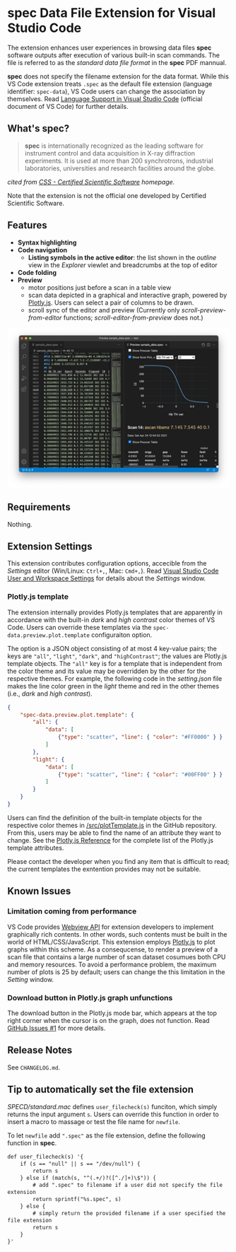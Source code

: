 # __spec__ Data File Extension for Visual Studio Code

The extension enhances user experiences in browsing data files __spec__ software outputs after execution of various built-in scan commands.
The file is referred to as the _standard data file format_ in the __spec__ PDF mannual.

__spec__ does not specify the filename extension for the data format.
While this VS Code extension treats `.spec` as the default file extension (language identifier: `spec-data`), VS Code users can change the association by themselves.
Read [Language Support in Visual Studio Code](https://code.visualstudio.com/docs/languages/overview) (official document of VS Code) for further details.

## What's __spec__?

> __spec__ is internationally recognized as the leading software for instrument control and data acquisition in X-ray diffraction experiments.
> It is used at more than 200 synchrotrons, industrial laboratories, universities and research facilities around the globe.

_cited from [CSS - Certified Scientific Software](https://www.certif.com) homepage._

Note that the extension is not the official one developed by Certified Scientific Software.
<!-- Use [GitHub issues](https://github.com/fujidana/vscode-spec/issues) for bug reports and feature requests about the extension. -->

## Features

- __Syntax highlighting__
- __Code navigation__
  - __Listing symbols in the active editor__: the list shown in the _outline_ view in the _Explorer_ viewlet and breadcrumbs at the top of editor
- __Code folding__
- __Preview__
  - motor positions just before a scan in a table view
  - scan data depicted in a graphical and interactive graph, powered by [Plotly.js](https://plotly.com/javascript/). Users can select a pair of columns to be drawn.
  - scroll sync of the editor and preview (Currently only _scroll-preview-from-editor_ functions; _scroll-editor-from-preview_ does not.)

![screenshot](resources/screenshot.png)

## Requirements

Nothing.

## Extension Settings

This extension contributes configuration options, accecible from the _Settings_ editor (Win/Linux: `Ctrl+,`, Mac: `Cmd+,`).
Read [Visual Studio Code User and Workspace Settings](https://code.visualstudio.com/docs/getstarted/settings) for details about the _Settings_ window.

### Plotly.js template

The extension internally provides Plotly.js templates that are apparently in accordance with the built-in _dark_ and _high contrast_ color themes of VS Code.
Users can override these templates via the `spec-data.preview.plot.template` configuraiton option.

The option is a JSON object consisting of at most 4 key-value pairs; the keys are `"all"`, `"light"`, `"dark"`, and `"highContrast"`; the values are Plotly.js template objects.
The `"all"` key is for a template that is independent from the color theme and its value may be overridden by the other for the respective themes.
For example, the following code in the _setting.json_ file makes the line color green in the _light_ theme and red in the other themes (i.e., _dark_ and _high contrast_).

```json
{
    "spec-data.preview.plot.template": {
        "all": {
            "data": [
                {"type": "scatter", "line": { "color": "#FF0000" } }
            ]
        },
        "light": {
            "data": [
                {"type": "scatter", "line": { "color": "#00FF00" } }
            ]
        }
    }
}
```

Users can find the definition of the built-in template objects for the respective color themes in [/src/plotTemplate.js](https://github.com/fujidana/vscode-spec-data/blob/master/src/plotTemplate.ts) in the GitHub repository.
From this, users may be able to find the name of an attribute they want to change.
See the [Plotly.js Reference](https://plotly.com/javascript/reference/index/) for the complete list of the Plotly.js template attributes.

Please contact the developer when you find any item that is difficult to read; the current templates the exntention provides may not be suitable.

## Known Issues

### Limitation coming from performance

VS Code provides [Webview API](https://code.visualstudio.com/api/extension-guides/webview#scripts-and-message-passing) for extension developers to implement graphically rich contents.
In other words, such contents must be built in the world of HTML/CSS/JavaScript.
This extension employs [Plotly.js](https://plotly.com/javascript/) to plot graphs within this scheme.
As a consequcense, to render a preview of a scan file that contains a large number of scan dataset cosumues both CPU and memory resources.
To avoid a performance problem, the maximum number of plots is 25 by default; users can change the this limitation in the _Setting_ window.

### Download button in Plotly.js graph unfunctions

The download button in the Plotly.js mode bar, which appears at the top right corner when the cursor is on the graph, does not function.
Read [GitHub Issues #1](https://github.com/fujidana/vscode-spec-data/issues/1) for more details.

## Release Notes

See `CHANGELOG.md`.

## Tip to automatically set the file extension

_SPECD/standard.mac_ defines `user_filecheck(s)` funciton, which simply returns the input argument `s`.
Users can override this function in order to insert a macro to massage or test the file name for `newfile`.

To let `newfile` add `".spec"` as the file extension, define the following function in __spec__.

```
def user_filecheck(s) '{
    if (s == "null" || s == "/dev/null") {
        return s
    } else if (match(s, "^(.+/)?([^./]+)\$")) {
        # add ".spec" to filename if a user did not specify the file extension
        return sprintf("%s.spec", s)
    } else {
        # simply return the provided filename if a user specified the file extension
        return s
    }
}'
```

